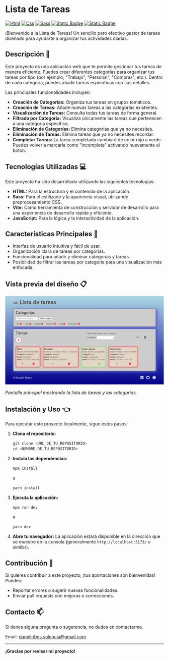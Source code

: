 # Lista de Tareas

[![Html](https://img.shields.io/badge/HTML-white?style=for-the-badge&logo=html5&logoColor=white&labelColor=black&color=%23E34F26)]()
[![Css](https://img.shields.io/badge/css-white?style=for-the-badge&logo=css3&logoColor=white&labelColor=black&color=blue)]()
[![Sass](https://img.shields.io/badge/SASS-black?style=for-the-badge&logo=Sass&logoColor=white&labelColor=black&color=%23CC6699)]()
[![Static Badge](https://img.shields.io/badge/VITE-green?style=for-the-badge&logo=vite&logoColor=white&logoSize=auto&labelColor=black)]()
[![Static Badge](https://img.shields.io/badge/JAVASCRIPT-yellow?style=for-the-badge&logo=javascript&logoColor=white&labelColor=black&color=rgb(247%2C%20247%2C%2017))]()


¡Bienvenido a la Lista de Tareas! Un sencillo pero efectivo gestor de tareas diseñado para ayudarte a organizar tus actividades diarias.

## Descripción :memo:

Este proyecto es una aplicación web que te permite gestionar tus tareas de manera eficiente. Puedes crear diferentes categorías para organizar tus tareas por tipo 
(por ejemplo, "Trabajo", "Personal", "Compras", etc.). Dentro de cada categoría, puedes añadir tareas específicas con sus detalles.

Las principales funcionalidades incluyen:

* **Creación de Categorías:** Organiza tus tareas en grupos temáticos.
* **Creación de Tareas:** Añade nuevas tareas a las categorías existentes.
* **Visualización de Tareas:** Consulta todas tus tareas de forma general.
* **Filtrado por Categoría:** Visualiza únicamente las tareas que pertenecen a una categoría específica.
* **Eliminación de Categorías:** Elimina categorías que ya no necesites.
* **Eliminación de Tareas:** Elimina tareas que ya no necesites recordar.
* **Completar Tareas:** La tarea completada cambiará de color rojo a verde. Puedes volver a marcarla como "incompleta" activando nuevamente el botón.

## Tecnologías Utilizadas :computer:

Este proyecto ha sido desarrollado utilizando las siguientes tecnologías:

* **HTML:** Para la estructura y el contenido de la aplicación.
* **Sass:** Para el estilizado y la apariencia visual, utilizando preprocesamiento CSS.
* **Vite:** Como herramienta de construcción y servidor de desarrollo para una experiencia de desarrollo rápida y eficiente.
* **JavaScript:** Para la lógica y la interactividad de la aplicación.

## Características Principales :page_facing_up:

* Interfaz de usuario intuitiva y fácil de usar.
* Organización clara de tareas por categorías.
* Funcionalidad para añadir y eliminar categorías y tareas.
* Posibilidad de filtrar las tareas por categoría para una visualización más enfocada.

## Vista previa del diseño :clipboard:

<img src="to-do-image.png" width="600px">

*Pantalla principal mostrando la lista de tareas y las categorías.*

## Instalación y Uso 👈

Para ejecutar este proyecto localmente, sigue estos pasos:

1.  **Clona el repositorio:**
    ```bash
    git clone <URL_DE_TU_REPOSITORIO>
    cd <NOMBRE_DE_TU_REPOSITORIO>
    ```

2.  **Instala las dependencias:**
    ```bash
    npm install
    ```
    o
    ```bash
    yarn install
    ```

3.  **Ejecuta la aplicación:**
    ```bash
    npm run dev
    ```
    o
    ```bash
    yarn dev
    ```

4.  **Abre tu navegador:** La aplicación estará disponible en la dirección que se muestre en la consola (generalmente `http://localhost:5173/` o similar).

## Contribución  :information_desk_person:

Si quieres contribuir a este proyecto, ¡tus aportaciones son bienvenidas! Puedes:

* Reportar errores o sugerir nuevas funcionalidades.
* Enviar pull requests con mejoras o correcciones.

## Contacto 📫

Si tienes alguna pregunta o sugerencia, no dudes en contactarme.

Email: danielribes.valencia@gmail.com

---

**¡Gracias por revisar mi proyecto!**
